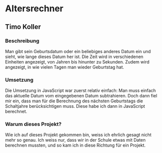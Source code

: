 # Altersrechner
## Timo Koller

### Beschreibung
Man gibt sein Geburtsdatum oder ein beliebiges anderes Datum ein und sieht, wie lange dieses Datum her ist. Die Zeit wird in verschiedenen Einheiten angezeigt, von Jahren bis hinunter zu Sekunden. Zudem wird angezeigt, in wie vielen Tagen man wieder Geburtstag hat.

### Umsetzung
Die Umsetzung in JavaScript war zuerst relativ einfach: Man muss einfach das aktuelle Datum vom eingegebenen Datum subtrahieren. Doch dann fiel mir ein, dass man für die Berechnung des nächsten Geburtstags die Schaltjahre berücksichtigen muss. Diese habe ich dann in JavaScript berechnet.

### Warum dieses Projekt?
Wie ich auf dieses Projekt gekommen bin, weiss ich ehrlich gesagt nicht mehr so genau. Ich weiss nur, dass wir in der Schule etwas mit Daten berechnen mussten, und so kam ich in diese Richtung für ein Projekt.
